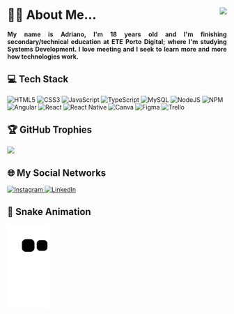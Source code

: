 <h1>
  👦🏽 About Me... 
    <img align="right" src="https://visitcount.itsvg.in/api?id=AdrianoBispo&icon=3&color=11" />
  </a>
</h1>

<p align="justify">
  <b>
    My name is Adriano, I'm 18 years old and I'm finishing secondary/technical education at ETE Porto Digital; where I'm studying Systems Development. I love meeting
    and I seek to learn more and more how technologies work.
  </b>
</p>

<h2> 💻 Tech Stack </h2>

<div>
  
  <img alt="HTML5" src="https://img.shields.io/badge/html5-909.svg?style=for-the-badge&logo=html5&logoColor=%23E34F26" />
  <img alt="CSS3" src="https://img.shields.io/badge/css3-909.svg?style=for-the-badge&logo=css3&logoColor=%23007ACC" />
  <img alt="JavaScript" src="https://img.shields.io/badge/javascript-909.svg?style=for-the-badge&logo=javascript&logoColor=ff0" />
  <img alt="TypeScript" src="https://img.shields.io/badge/typescript-909.svg?style=for-the-badge&logo=typescript&logoColor=%23007ACC" />
  <img alt="MySQL" src="https://img.shields.io/badge/mysql-909.svg?style=for-the-badge&logo=mysql&logoColor=white" />
  <img alt="NodeJS" src="https://img.shields.io/badge/node.js-909.svg?style=for-the-badge&logo=node.js&logoColor=green" />
  <img alt="NPM" src="https://img.shields.io/badge/NPM-909.svg?style=for-the-badge&logo=npm&logoColor=dark" />
  <img alt="Angular" src="https://img.shields.io/badge/angular-909.svg?style=for-the-badge&logo=angularjs&logoColor=f00" />
  <img alt="React" src="https://img.shields.io/badge/react-909.svg?style=for-the-badge&logo=react&logoColor=%2361DAFB" />
  <img alt="React Native" src="https://img.shields.io/badge/react_native-909.svg?style=for-the-badge&logo=react&logoColor=%2361DAFB" />
  <img alt="Canva" src="https://img.shields.io/badge/Canva-909.svg?style=for-the-badge&logo=Canva&logoColor=%2300C4CC" />
  <img alt="Figma" src="https://img.shields.io/badge/figma-909.svg?style=for-the-badge&logo=figma&logoColor=%23E34F26" />
  <img alt="Trello" src="https://img.shields.io/badge/Trello-909.svg?style=for-the-badge&logo=Trello&logoColor=%23007ACC" />
</div>
 
<h2> 🏆 GitHub Trophies </h2>
<img src="https://github-profile-trophy.vercel.app/?username=AdrianoBispo&theme=radical&no-frame=true&no-bg=false&margin-w=4" />

<h2> 🌐 My Social Networks </h2>
<a href="https://instagram.com/eu_nicin">
  <img alt="Instagram" src="https://img.shields.io/badge/Instagram-909.svg?style=for-the-badge&logo=instagram&logoColor=%23E34F26">
</a>

<a href="https://www.linkedin.com/in/adriano-bispo-85293a240/">
  <img alt="LinkedIn" src="https://img.shields.io/badge/LinkedIn-909.svg?style=for-the-badge&logo=linkedin&logoColor=%23007ACC" >
</a>

<h2> 🐍 Snake Animation </h2>
<img alt="Snake Animation" src="https://github.com/AdrianoBispo/AdrianoBispo/blob/output/github-contribution-grid-snake.svg" />
  
<!-- Proudly created with GPRM ( https://gprm.itsvg.in ) -->
